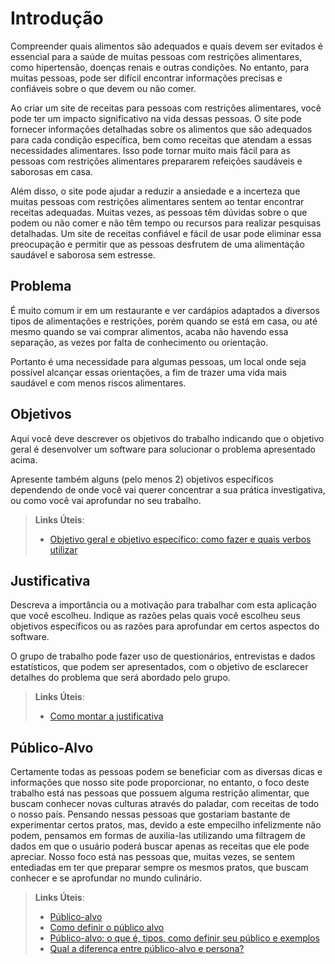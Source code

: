 # Introdução

Compreender quais alimentos são adequados e quais devem ser evitados é essencial para a saúde de muitas pessoas com restrições alimentares, como hipertensão, doenças renais e outras condições. No entanto, para muitas pessoas, pode ser difícil encontrar informações precisas e confiáveis sobre o que devem ou não comer. 

Ao criar um site de receitas para pessoas com restrições alimentares, você pode ter um impacto significativo na vida dessas pessoas. O site pode fornecer informações detalhadas sobre os alimentos que são adequados para cada condição específica, bem como receitas que atendam a essas necessidades alimentares. Isso pode tornar muito mais fácil para as pessoas com restrições alimentares prepararem refeições saudáveis e saborosas em casa. 

Além disso, o site pode ajudar a reduzir a ansiedade e a incerteza que muitas pessoas com restrições alimentares sentem ao tentar encontrar receitas adequadas. Muitas vezes, as pessoas têm dúvidas sobre o que podem ou não comer e não têm tempo ou recursos para realizar pesquisas detalhadas. Um site de receitas confiável e fácil de usar pode eliminar essa preocupação e permitir que as pessoas desfrutem de uma alimentação saudável e saborosa sem estresse. 

## Problema
É muito comum ir em um restaurante e ver cardápios adaptados a diversos tipos de alimentações e restrições, porém quando se está em casa, ou até mesmo quando se vai comprar alimentos, acaba não havendo essa separação, as vezes por falta de conhecimento ou orientação. 

Portanto é uma necessidade para algumas pessoas, um local onde seja possível alcançar essas orientações, a fim de trazer uma vida mais saudável e com menos riscos alimentares.

## Objetivos

Aqui você deve descrever os objetivos do trabalho indicando que o objetivo geral é desenvolver um software para solucionar o problema apresentado acima. 

Apresente também alguns (pelo menos 2) objetivos específicos dependendo de onde você vai querer concentrar a sua prática investigativa, ou como você vai aprofundar no seu trabalho.
 
> **Links Úteis**:
> - [Objetivo geral e objetivo específico: como fazer e quais verbos utilizar](https://blog.mettzer.com/diferenca-entre-objetivo-geral-e-objetivo-especifico/)

## Justificativa

Descreva a importância ou a motivação para trabalhar com esta aplicação que você escolheu. Indique as razões pelas quais você escolheu seus objetivos específicos ou as razões para aprofundar em certos aspectos do software.

O grupo de trabalho pode fazer uso de questionários, entrevistas e dados estatísticos, que podem ser apresentados, com o objetivo de esclarecer detalhes do problema que será abordado pelo grupo.

> **Links Úteis**:
> - [Como montar a justificativa](https://guiadamonografia.com.br/como-montar-justificativa-do-tcc/)

## Público-Alvo

Certamente todas as pessoas podem se beneficiar com as diversas dicas e informações que nosso site pode proporcionar, no entanto, o foco deste trabalho está nas pessoas que possuem alguma restrição alimentar, que buscam conhecer novas culturas através do paladar, com receitas de todo o nosso país. Pensando nessas pessoas que gostariam bastante de experimentar certos pratos, mas, devido a este empecilho infelizmente não podem, pensamos em formas de auxilia-las utilizando uma filtragem de dados em que o usuário poderá buscar apenas as receitas que ele pode apreciar. Nosso foco está nas pessoas que, muitas vezes, se sentem entediadas em ter que preparar sempre os mesmos pratos, que buscam conhecer e se aprofundar no mundo culinário. 

> **Links Úteis**:
> - [Público-alvo](https://blog.hotmart.com/pt-br/publico-alvo/)
> - [Como definir o público alvo](https://exame.com/pme/5-dicas-essenciais-para-definir-o-publico-alvo-do-seu-negocio/)
> - [Público-alvo: o que é, tipos, como definir seu público e exemplos](https://klickpages.com.br/blog/publico-alvo-o-que-e/)
> - [Qual a diferença entre público-alvo e persona?](https://rockcontent.com/blog/diferenca-publico-alvo-e-persona/)
